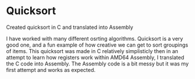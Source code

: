 # Quicksort
Created quicksort in C and translated into Assembly

I have worked with many different osrting algorithms. Quicksort is a very good one, and a fun example of how creative we can get to sort groupings of items. This quicksort was made in C relatively simplisticly then in an attempt to learn how registers work within AMD64 Assembly, I translated the C code into Assembly. The Assembly code is a bit messy but it was my first attempt and works as expected.

